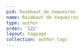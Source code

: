 ```yaml
---
pid: Raimbaut_de_Vaqueiras
name: Raimbaut de Vaqueiras
type: author
order: '122'
layout: tagpage
collection: author_tags
---
```

